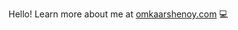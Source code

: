 Hello! Learn more about me at [omkaarshenoy.com](https://omkaarshenoy.com) 💻

<!---
OmkaarShenoy/OmkaarShenoy is a ✨ special ✨ repository because its `README.md` (this file) appears on your GitHub profile.
You can click the Preview link to take a look at your changes.
--->
